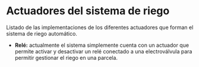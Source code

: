 # Actuadores del sistema de riego

Listado de las implementaciones de los diferentes actuadores que forman el sistema de riego automático.

- **Relé:** actualmente el sistema simplemente cuenta con un actuador que permite activar y desactivar un relé conectado a una electroválvula para permitir gestionar el riego en una parcela.
